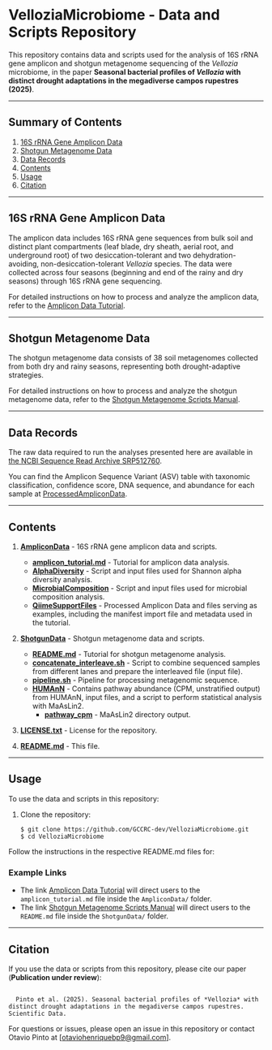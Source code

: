 # VelloziaMicrobiome - Data and Scripts Repository

This repository contains data and scripts used for the analysis of 16S rRNA gene amplicon and shotgun metagenome sequencing of the *Vellozia* microbiome, in the paper **Seasonal bacterial profiles of *Vellozia* with distinct drought adaptations in the megadiverse campos rupestres (2025)**.


----

## Summary of Contents
1. [16S rRNA Gene Amplicon Data](#16s-rRNA-gene-amplicon-data)
2. [Shotgun Metagenome Data](#shotgun-metagenome-data)
3. [Data Records](#data-records)
4. [Contents](#contents)
5. [Usage](#usage)
6. [Citation](#citation)

----

## 16S rRNA Gene Amplicon Data

The amplicon data includes 16S rRNA gene sequences from bulk soil and distinct plant compartments (leaf blade, dry sheath, aerial root, and underground root) of two desiccation-tolerant and two dehydration-avoiding, non-desiccation-tolerant *Vellozia* species. The data were collected across four seasons (beginning and end of the rainy and dry seasons) through 16S rRNA gene sequencing.

For detailed instructions on how to process and analyze the amplicon data, refer to the [Amplicon Data Tutorial](AmpliconData/amplicon_tutorial.md).

----

## Shotgun Metagenome Data

The shotgun metagenome data consists of 38 soil metagenomes collected from both dry and rainy seasons, representing both drought-adaptive strategies.

For detailed instructions on how to process and analyze the shotgun metagenome data, refer to the [Shotgun Metagenome Scripts Manual](ShotgunData/README.md).

----

## Data Records
The raw data required to run the analyses presented here are available in [the NCBI Sequence Read Archive SRP512760](https://identifiers.org/ncbi/insdc.sra:SRP512760).

You can find the Amplicon Sequence Variant (ASV) table with taxonomic classification, confidence score, DNA sequence, and abundance for each sample at [ProcessedAmpliconData](https://github.com/GCCRC-dev/VelloziaMicrobiome/blob/main/AmpliconData/QiimeSupportFiles/ProcessedAmpliconData.rar).


----

## Contents

1. **[AmpliconData](AmpliconData/)** - 16S rRNA gene amplicon data and scripts.
    - **[amplicon_tutorial.md](AmpliconData/amplicon_tutorial.md)** - Tutorial for amplicon data analysis.
    - **[AlphaDiversity](AmpliconData/AlphaDiversity/)** - Script and input files used for Shannon alpha diversity analysis.
    - **[MicrobialComposition](AmpliconData/MicrobialComposition/)** - Script and input files used for microbial composition analysis.
    - **[QiimeSupportFiles](AmpliconData/QiimeSupportFiles/)** - Processed Amplicon Data and files serving as examples, including the manifest import file and metadata used in the tutorial.

2. **[ShotgunData](ShotgunData/)** - Shotgun metagenome data and scripts.
    - **[README.md](ShotgunData/README.md)** - Tutorial for shotgun metagenome analysis.
    - **[concatenate_interleave.sh](ShotgunData/concatenate_interleave.sh)** - Script to combine sequenced samples from different lanes and prepare the interleaved file (input file).
    - **[pipeline.sh](ShotgunData/pipeline.sh)** - Pipeline for processing metagenomic sequence.
    - **[HUMAnN](ShotgunData/HUMAnN/)** - Contains pathway abundance (CPM, unstratified output) from HUMAnN, input files, and a script to perform statistical analysis with MaAsLin2.
        - **[pathway_cpm](ShotgunData/HUMAnN/pathway_cpm/)** - MaAsLin2 directory output.

3. **[LICENSE.txt](LICENSE.txt)** - License for the repository.
4. **[README.md](README.md)** - This file.

----

## Usage

To use the data and scripts in this repository:

1. Clone the repository:
   ```
   $ git clone https://github.com/GCCRC-dev/VelloziaMicrobiome.git
   $ cd VelloziaMicrobiome
   ```

Follow the instructions in the respective README.md files for:

### Example Links
- The link [Amplicon Data Tutorial](AmpliconData/amplicon_tutorial.md) will direct users to the `amplicon_tutorial.md` file inside the `AmpliconData/` folder.
- The link [Shotgun Metagenome Scripts Manual](ShotgunData/README.md) will direct users to the `README.md` file inside the `ShotgunData/` folder.

----

## Citation

   If you use the data or scripts from this repository, please cite our paper (**Publication under review**):
  
 ```
 
   Pinto et al. (2025). Seasonal bacterial profiles of *Vellozia* with distinct drought adaptations in the megadiverse campos rupestres. Scientific Data. 
 ```

For questions or issues, please open an issue in this repository or contact Otavio Pinto at [otaviohenriquebp9@gmail.com].



